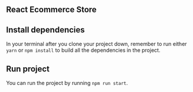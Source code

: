 ## React Ecommerce Store

## Install dependencies

In your terminal after you clone your project down, remember to run either `yarn` or `npm install` to build all the dependencies in the project.

## Run project

You can run the project by running `npm run start`.